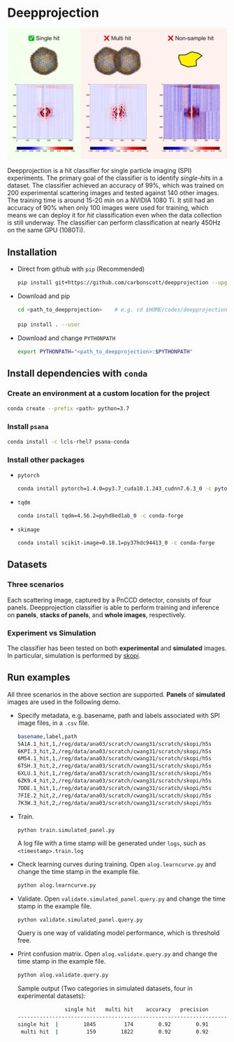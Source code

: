 # Deepprojection

![](./figures/deepprojection.github.01.png)

Deepprojection is a hit classifier for single particle imaging (SPI)
experiments.  The primary goal of the classifier is to identify *single-hit*s in
a dataset.  The classifier achieved an accuracy of 99%, which was trained on 200
experimental scattering images and tested against 140 other images.  The
training time is around 15-20 min on a NVIDIA 1080 Ti.  It still had an accuracy
of 90% when only 100 images were used for training, which means we can deploy it
for *hit* classification even when the data collection is still underway.  The
classifier can perform classification at nearly 450Hz on the same GPU (1080Ti).  

## Installation

- Direct from github with `pip` (Recommended)

  ```bash
  pip install git+https://github.com/carbonscott/deepprojection --upgrade --user
  ```

- Download and pip

  ```bash
  cd <path_to_deepprojection>    # e.g. cd $HOME/codes/deepprojection

  pip install . --user
  ```

- Download and change `PYTHONPATH`

  ```bash
  export PYTHONPATH="<path_to_deepprojection>:$PYTHONPATH"
  ```


## Install dependencies with `conda`

### Create an environment at a custom location for the project

```bash
conda create --prefix <path> python=3.7
```

### Install `psana`

```bash
conda install -c lcls-rhel7 psana-conda
```

### Install other packages

- `pytorch`

  ```bash
  conda install pytorch=1.4.0=py3.7_cuda10.1.243_cudnn7.6.3_0 -c pytorch
  ```

- `tqdm`

  ```bash
  conda install tqdm=4.56.2=pyhd8ed1ab_0 -c conda-forge
  ```

- `skimage`

  ```bash
  conda install scikit-image=0.18.1=py37hdc94413_0 -c conda-forge
  ```


## Datasets

### Three scenarios

Each scattering image, captured by a PnCCD detector, consists of four panels.
Deepprojection classifier is able to perform training and inference on
**panels**, **stacks of panels**, and **whole images**, respectively.  

### Experiment vs Simulation

The classifier has been tested on both **experimental** and **simulated**
images.  In particular, simulation is performed by [skopi](https://github.com/chuckie82/skopi).  


## Run examples

All three scenarios in the above section are supported.  **Panels** of
**simulated** images are used in the following demo.  

- Specify metadata, e.g. basename, path and labels associated with SPI image files, in
  a `.csv` file.  

  ```bash
  basename,label,path
  5A1A.1_hit,1,/reg/data/ana03/scratch/cwang31/scratch/skopi/h5s
  6KPI.3_hit,2,/reg/data/ana03/scratch/cwang31/scratch/skopi/h5s
  6M54.1_hit,1,/reg/data/ana03/scratch/cwang31/scratch/skopi/h5s
  6TSH.3_hit,2,/reg/data/ana03/scratch/cwang31/scratch/skopi/h5s
  6XLU.1_hit,1,/reg/data/ana03/scratch/cwang31/scratch/skopi/h5s
  6ZK9.4_hit,2,/reg/data/ana03/scratch/cwang31/scratch/skopi/h5s
  7DDE.1_hit,1,/reg/data/ana03/scratch/cwang31/scratch/skopi/h5s
  7FIE.2_hit,2,/reg/data/ana03/scratch/cwang31/scratch/skopi/h5s
  7K3W.3_hit,2,/reg/data/ana03/scratch/cwang31/scratch/skopi/h5s
  ```

- Train.

  ```bash
  python train.simulated_panel.py
  ```

  A log file with a time stamp will be generated under `logs`, such as
  `<timestamp>.train.log`

- Check learning curves during training.  Open `alog.learncurve.py` and change
  the time stamp in the example file.  

  ```bash
  python alog.learncurve.py
  ```

- Validate.  Open `validate.simulated_panel.query.py` and change the time stamp
  in the example file.  

  ```
  python validate.simulated_panel.query.py
  ```

  Query is one way of validating model performance, which is threshold free.  

- Print confusion matrix.  Open `alog.validate.query.py` and change the time stamp
  in the example file.

  ```bash
  python alog.validate.query.py
  ```

  Sample output (Two categories in simulated datasets, four in experimental datasets):

  ```bash
                 single hit   multi hit    accuracy   precision      recall specificity          f1
  -------------------------------------------------------------------------------------------------
  single hit  |        1845         174        0.92        0.91        0.92        0.91        0.92
   multi hit  |         159        1822        0.92        0.92        0.91        0.92        0.92
  ```


<!--
## Training/validation workflow

As a prerequisite, go to the project folder.  

```
cd $PROJECT    # Skip it if you have already been in the project directory.
```

### Obtain required files

Example Python files and a label file (in `.csv`) are provided in the `examples`
direcotry.  To simply replicate training or validation in the example files, do
the following.  

```
# Copy example Python files from the example directory to a specific project direcotry...
cp $PACKAGE/examples/*.py $PROJECT

# Copy example label files from the example directory to a specific project direcotry...
cp $PACKAGE/examples/*.csv $PROJECT
```

### Start training

```
python train.py
```

Training parameters like the number of training examples can be specified in the
`train.py`.  

### How to monitor the progress of training?

Every training session is logged into a log file (`.train.log`) under `logs`.  `logs`
direcotry will be created by `train.py` if absent.  It's a text file which can
be opened by `less` or a text editor like `vim`.  The training parameters are
logged in the beginning of a log file, followed by the neural network
architecture.  Subsequently, each triplet training examples as input to the
Siamese network are also logged.  Meanwhile, loss value of each iteration of
batch is logged too.  

Each training session has a timestamp assigned to it when it's launched.  To
monitor the loss value during a particular training session, find its timestamp
(the recent one can be identified with `ls -lrt logs` command) and then simply do

```
grep -E 'loss' logs/<timestamp>.train.log
```

### Start validation

Firstly, find the training model you want to validate by checking its timestamp
in the `logs` directory.  

Specify the timestamp in the `validate.pair.py`, open this file with your text
editor (`vim`, `emacs`, etc).  Find the `timestamp` variable and assign the
timestamp you want to validate to this variable.  For example, if I want to
check `20220215220550`, then do the following,

```
timestamp = "20220215220550"
```

Other validation parameters like the number of validation examples can be
specified in the `validate.pair.py` as well.  

Then, simply run

```
python validate.pair.py
```

This will produce a `.validate.pair.log` file under `logs` directory.  You can
open the file with a text editor.  Another thing to do is to plot some
diagnostic figures, which will be discussed in the following section.

### Diagnose the model

Some simple visualization can be made by analyzing the log files, specifically
`.validate.pair.log`.  A few log file analyzer, called `alog.*.py`, are made for
this purpose.  `alog` stands for "analyze log".  


```
python alog.validate.pair.py
```

The above command should produce a figure, shown below, which breaks down the
true/false positive/negative.  

![](./figures/alog.20220216211902.png)

Moreover, a breakdown of above information can be done by running

```
python alog.validate.pair.brkdwn.py
```

This will show which cases are handeled well well by the training model, and
vice versa.  An example figure is shown below.  

![](./figures/alog.20220216211902.brkdwn.png)


## Caveats

The `.csv` label file is an indirect to true label files `.label.json`, which
are located under `$PSOCAKE_PROJECT`.  `$PSOCAKE_PROJECT` is specified in the
last column of the `.csv` file.  For example, if the `datasets.csv` has the
following contents,

```
exp,run,mode,detector,drc
amo06516,90,idx,pnccdFront,/reg/data/ana03/scratch/cwang31/scratch/spi
amo06516,91,idx,pnccdFront,/reg/data/ana03/scratch/cwang31/scratch/spi
amo06516,94,idx,pnccdFront,/reg/data/ana03/scratch/cwang31/scratch/spi
amo06516,102,idx,pnccdFront,/reg/data/ana03/scratch/cwang31/scratch/spi
```

then `/reg/data/ana03/scratch/cwang31/scratch/spi` is the `$PSOCAKE_PROJECT`
directory.  

Because four runs (90, 91, 94, 102) are selected for dataset `amo06516`.  As a
result, the following four directories should be ready too.

```
$PSOCAKE_PROJECT/amo06516/cwang31/psocake/r0090
$PSOCAKE_PROJECT/amo06516/cwang31/psocake/r0091
$PSOCAKE_PROJECT/amo06516/cwang31/psocake/r0094
$PSOCAKE_PROJECT/amo06516/cwang31/psocake/r0102
```

`.cxi` and `.label.json` are also required for each run.  

The following actions might suffice for a quick way to start training or
validation by reusing my labels.  

```
USERNAME=$(whoami)
cd $PSOCAKE_PROJECT

mkdir -p $PSOCAKE_PROJECT/amo06516/$USERNAME/psocake/

ln -s /reg/data/ana03/scratch/cwang31/scratch/spi/amo06516/cwang31/psocake/r0090 \
      $PSOCAKE_PROJECT/amo06516/$USERNAME/psocake/r0090

ln -s /reg/data/ana03/scratch/cwang31/scratch/spi/amo06516/cwang31/psocake/r0091 \
      $PSOCAKE_PROJECT/amo06516/$USERNAME/psocake/r0091

ln -s /reg/data/ana03/scratch/cwang31/scratch/spi/amo06516/cwang31/psocake/r0094 \
      $PSOCAKE_PROJECT/amo06516/$USERNAME/psocake/r0094

ln -s /reg/data/ana03/scratch/cwang31/scratch/spi/amo06516/cwang31/psocake/r0102 \
      $PSOCAKE_PROJECT/amo06516/$USERNAME/psocake/r0102
```
-->
